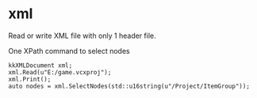 # xml

Read or write XML file with only 1 header file.

One XPath command to select nodes

	kkXMLDocument xml;
	xml.Read(u"E:/game.vcxproj");
	xml.Print();
	auto nodes = xml.SelectNodes(std::u16string(u"/Project/ItemGroup"));
